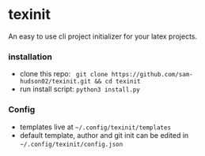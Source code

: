 # texinit

An easy to use cli project initializer for your latex projects.

### installation

- clone this repo: 
``` git clone https://github.com/sam-hudson02/texinit.git && cd texinit```
- run install script: ```python3 install.py```


### Config

- templates live at ```~/.config/texinit/templates```
- default template, author and git init can be edited in ```~/.config/texinit/config.json```
